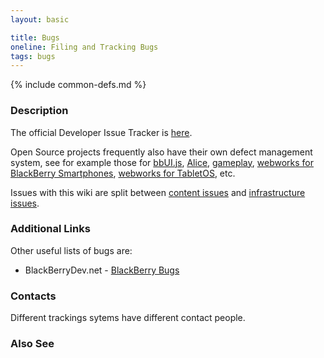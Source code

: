 ```yaml
---
layout: basic

title: Bugs
oneline: Filing and Tracking Bugs
tags: bugs
---
```

{% include common-defs.md %}

### Description

The official Developer Issue Tracker is [here](http://us.blackberry.com/developers/resources/issuetracker/).

Open Source projects frequently also have their own defect management system, see for example
those for [bbUI.js](https://github.com/blackberry/bbui.js/issues),
[Alice](https://github.com/blackberry/alice/issues),
[gameplay](https://github.com/blackberry/gameplay/issues),
[webworks for BlackBerry Smartphones](https://github.com/blackberry/webworks/issues),
[webworks for TabletOS](https://github.com/blackberry/webworks-tabletos/issues),
etc.

Issues with this wiki are split between
[content issues](https://github.com/blackberry/community/issues)
and [infrastructure issues](https://github.com/blackberry-community/community/issues).

### Additional Links
Other useful lists of bugs are:

* BlackBerryDev.net - [BlackBerry Bugs](http://www.blackberrydev.net/wiki/BlackBerry_Bugs)


### Contacts

Different trackings sytems have different contact people.


### Also See

